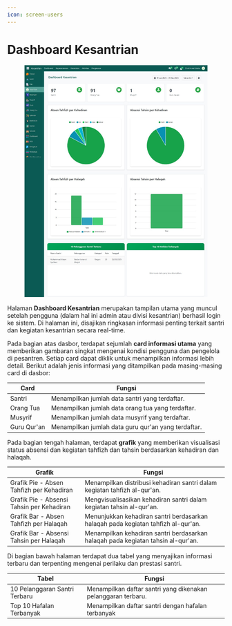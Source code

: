```yaml
---
icon: screen-users
---
```


# Dashboard Kesantrian

<figure><img src="../../.gitbook/assets/image (75).png" alt=""><figcaption></figcaption></figure>

Halaman **Dashboard Kesantrian** merupakan tampilan utama yang muncul setelah pengguna (dalam hal ini admin atau divisi kesantrian) berhasil login ke sistem. Di halaman ini, disajikan ringkasan informasi penting terkait santri dan kegiatan kesantrian secara real-time.

Pada bagian atas dasbor, terdapat sejumlah **card informasi utama** yang memberikan gambaran singkat mengenai kondisi pengguna dan pengelola di pesantren. Setiap card dapat diklik untuk menampilkan informasi lebih detail. Berikut adalah jenis informasi yang ditampilkan pada masing-masing card di dasbor:

| Card        | Fungsi                                              |
| ----------- | --------------------------------------------------- |
| Santri      | Menampilkan jumlah data santri yang terdaftar.      |
| Orang Tua   | Menampilkan jumlah data orang tua yang terdaftar.   |
| Musyrif     | Menampilkan jumlah data musyrif yang terdaftar.     |
| Guru Qur'an | Menampilkan jumlah data guru qur'an yang terdaftar. |

Pada bagian tengah halaman, terdapat **grafik** yang memberikan visualisasi status absensi dan kegiatan tahfizh dan tahsin berdasarkan kehadiran dan halaqah.

| Grafik                                    | Fungsi                                                                            |
| ----------------------------------------- | --------------------------------------------------------------------------------- |
| Grafik Pie - Absen Tahfizh per Kehadiran  | Menampilkan distribusi kehadiran santri dalam kegiatan tahfizh al-qur'an.         |
| Grafik Pie - Absensi Tahsin per Kehadiran | Mengvisualisasikan kehadiran santri dalam kegiatan tahsin al-qur'an.              |
| Grafik Bar - Absen Tahfizh per Halaqah    | Menunjukkan kehadiran santri berdasarkan halaqah pada kegiatan tahfizh al-qur'an. |
| Grafik Bar - Absensi Tahsin per Halaqah   | Menampilkan kehadiran santri berdasarkan halaqah pada kegiatan tahsin al-qur'an.  |

Di bagian bawah halaman terdapat dua tabel yang menyajikan informasi terbaru dan terpenting mengenai perilaku dan prestasi santri.

| Tabel                         | Fungsi                                                        |
| ----------------------------- | ------------------------------------------------------------- |
| 10 Pelanggaran Santri Terbaru | Menampilkan daftar santri yang dikenakan pelanggaran terbaru. |
| Top 10 Hafalan Terbanyak      | Menampilkan daftar santri dengan hafalan terbanyak            |
